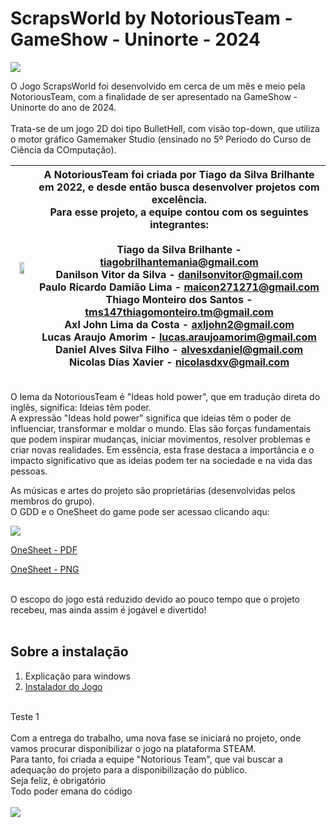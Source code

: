 <h1>ScrapsWorld by NotoriousTeam - GameShow - Uninorte - 2024</h1>

<img src="https://i.postimg.cc/0NVvDzzf/imagem-Git1-1-1.png">

O Jogo ScrapsWorld foi desenvolvido em cerca de um mês e meio pela NotoriousTeam, com a finalidade de ser apresentado na GameShow - Uninorte do ano de 2024.<br>
<br>
Trata-se de um jogo 2D doi tipo BulletHell, com visão top-down, que utiliza o motor gráfico Gamemaker Studio (ensinado no 5º Periodo do Curso de Ciência da COmputação).<br>

| <img width="65%" src="https://i.postimg.cc/RhpQt5fh/logonotorious.png"> |  A NotoriousTeam foi criada por Tiago da Silva Brilhante em 2022, e desde então busca desenvolver projetos com excelência. <br> Para esse projeto, a equipe contou com os seguintes integrantes: <br><br> Tiago da Silva Brilhante - tiagobrilhantemania@gmail.com<br>Danilson Vitor da Silva - danilsonvitor@gmail.com<br>Paulo Ricardo Damião Lima - maicon271271@gmail.com<br>Thiago Monteiro dos Santos - tms147thiagomonteiro.tm@gmail.com<br>Axl John Lima da Costa - axljohn2@gmail.com<br>Lucas Araujo Amorim - lucas.araujoamorim@gmail.com<br>Daniel Alves Silva Filho - alvesxdaniel@gmail.com<br>Nicolas Dias Xavier - nicolasdxv@gmail.com|
|:--------------:|-----------------------------------------------------|

<br>
O lema da NotoriousTeam é "Ideas hold power", que em tradução direta do inglês, significa: Ideias têm poder.
<br>
A expressão "Ideas hold power" significa que ideias têm o poder de influenciar, transformar e moldar o mundo. Elas são forças fundamentais que podem inspirar mudanças, iniciar movimentos, resolver problemas e criar novas realidades. Em essência, esta frase destaca a importância e o impacto significativo que as ideias podem ter na sociedade e na vida das pessoas.








  As músicas e artes do projeto são proprietárias (desenvolvidas pelos membros do grupo).<br>
O GDD e o OneSheet do game pode ser acessao clicando aqu:<br>

<img src="https://i.postimg.cc/BZgLFvqw/Spraps-World-Modelo2.png">




<a href="https://drive.google.com/file/d/1bWNoo6TBhiY8tVFYTSsE7a8XYzOcR1Z6/view"> OneSheet - PDF</a>
<br>

<a href="https://drive.google.com/file/d/1RmgqGt3mS9cF0MNxM5ryb-CKNhphs_k7/view"> OneSheet - PNG</a>

<br>
O escopo do jogo está reduzido devido ao pouco tempo que o projeto recebeu, mas ainda assim é jogável e divertido!<br>
<br>
<h2>Sobre a instalação</h2>
<ol>
  <li>Explicação para windows</li>
  <li><a href="https://drive.google.com/file/d/1w1__Z8zodQvb62JC_b_JD1pscE4zPs9k/view?usp=sharing"> Instalador do Jogo </a></li>
</ol>

<br>
Teste 1
<br>
<br>
Com a entrega do trabalho, uma nova fase se iniciará no projeto, onde vamos procurar disponibilizar o jogo na plataforma STEAM.<br>
Para tanto, foi criada a equipe "Notorious Team", que vai buscar a adequação do projeto para a disponibilização do público.

<br>
Seja feliz, é obrigatório<br>
Todo poder emana do código<br>

<br>
<img src="src/res/concept/jogoTela.png">


